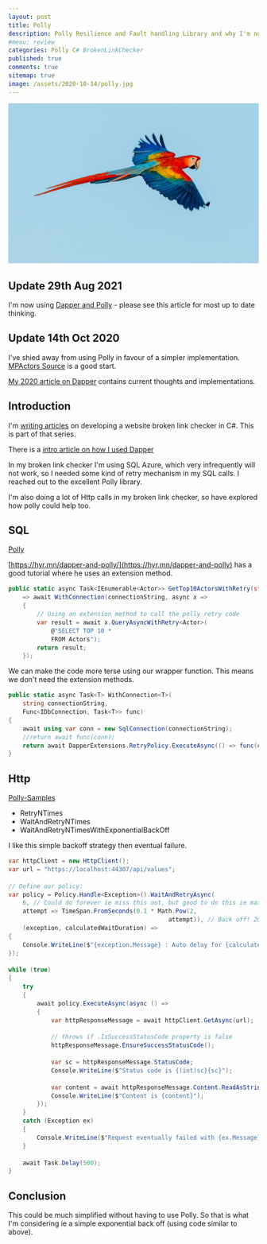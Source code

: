 ```yaml
---
layout: post
title: Polly 
description: Polly Resilience and Fault handling Library and why I'm not using it (yet)
#menu: review
categories: Polly C# BrokenLinkChecker
published: true 
comments: true     
sitemap: true
image: /assets/2020-10-14/polly.jpg
---
```


<!-- [![alt text](/assets/2020-10-14/polly.jpg "Photo by @zdenek from Unsplash"){:width="600px"}](https://unsplash.com/@zmachacek) -->
[![alt text](/assets/2020-10-14/polly.jpg "Photo by @zdenek from Unsplash")](https://unsplash.com/@zmachacek)

## Update 29th Aug 2021

I'm now using [Dapper and Polly](/2021/08/29/dapper-and-polly) - please see this article for most up to date thinking.

## Update 14th Oct 2020

I've shied away from using Polly in favour of a simpler implementation. [MPActors Source](https://github.com/djhmateer/MPActors) is a good start.

[My 2020 article on Dapper](/2020/10/12/connect-to-database-using-dapper) contains current thoughts and implementations.

## Introduction

I'm [writing articles](/#BrokenLinkChecker) on developing a website broken link checker in C#. This is part of that series.

There is a [intro article on how I used Dapper](/2020/07/22/donut-functions-in-csharp)

In my broken link checker I'm using SQL Azure, which very infrequently will not work, so I needed some kind of retry mechanism in my SQL calls. I reached out to the excellent Polly library.

I'm also doing a lot of Http calls in my broken link checker, so have explored how polly could help too.

## SQL

[Polly](https://github.com/App-vNext/Polly)

[https://hyr.mn/dapper-and-polly/](https://hyr.mn/dapper-and-polly) has a good tutorial where he uses an extension method.

```cs
public static async Task<IEnumerable<Actor>> GetTop10ActorsWithRetry(string connectionString)
    => await WithConnection(connectionString, async x =>
    {
        // Using an extension method to call the polly retry code
        var result = await x.QueryAsyncWithRetry<Actor>(
            @"SELECT TOP 10 *
            FROM Actors");
        return result;
    });
```

We can make the code more terse using our wrapper function. This means we don't need the extension methods.

```cs
public static async Task<T> WithConnection<T>(
    string connectionString,
    Func<IDbConnection, Task<T>> func)
{
    await using var conn = new SqlConnection(connectionString);
    //return await func(conn);
    return await DapperExtensions.RetryPolicy.ExecuteAsync(() => func(conn));
}
```

## Http

[Polly-Samples](https://github.com/App-vNext/Polly-Samples)

- RetryNTimes
- WaitAndRetryNTimes
- WaitAndRetryNTimesWithExponentialBackOff

I like this simple backoff strategy then eventual failure.

```cs
var httpClient = new HttpClient();
var url = "https://localhost:44307/api/values";

// Define our policy:
var policy = Policy.Handle<Exception>().WaitAndRetryAsync(
    6, // Could do forever ie miss this out, but good to do this ie max of 6400ms then it will fail
    attempt => TimeSpan.FromSeconds(0.1 * Math.Pow(2,
                                             attempt)), // Back off! 200,400,800,1600ms etc.. 
    (exception, calculatedWaitDuration) => 
{
    Console.WriteLine($"{exception.Message} : Auto delay for {calculatedWaitDuration.TotalMilliseconds}ms");
});

while (true)
{
    try
    {
        await policy.ExecuteAsync(async () =>
        {
            var httpResponseMessage = await httpClient.GetAsync(url);

            // throws if .IsSuccessStatusCode property is false
            httpResponseMessage.EnsureSuccessStatusCode();

            var sc = httpResponseMessage.StatusCode;
            Console.WriteLine($"Status code is {(int)sc}{sc}");

            var content = await httpResponseMessage.Content.ReadAsStringAsync();
            Console.WriteLine($"Content is {content}");
        });
    }
    catch (Exception ex)
    {
        Console.WriteLine($"Request eventually failed with {ex.Message}");
    }

    await Task.Delay(500);
}
```

## Conclusion

This could be much simplified without having to use Polly. So that is what I'm considering ie a simple exponential back off (using code similar to above).
